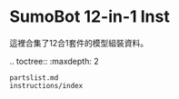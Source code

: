 SumoBot 12-in-1 Inst
===============================

這裡合集了12合1套件的模型組裝資料。

.. toctree::
    :maxdepth: 2

    partslist.md
    instructions/index
